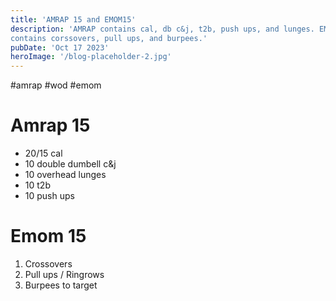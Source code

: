 ```yaml
---
title: 'AMRAP 15 and EMOM15'
description: 'AMRAP contains cal, db c&j, t2b, push ups, and lunges. EMOM
contains corssovers, pull ups, and burpees.'
pubDate: 'Oct 17 2023'
heroImage: '/blog-placeholder-2.jpg'
---
```

#amrap #wod #emom 
# Amrap 15
- 20/15 cal
- 10 double dumbell c&j
- 10 overhead lunges
- 10 t2b
- 10 push ups
# Emom 15
1. Crossovers
2. Pull ups / Ringrows
3. Burpees to target 
